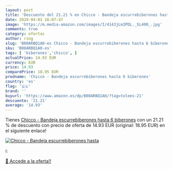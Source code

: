 ```yaml
---
layout: post
title: 'Descuento del 21.21 % en Chicco - Bandeja escurrebiberones hasta '
date: 2020-04-01 16:07:47
image: 'https://m.media-amazon.com/images/I/414JjLm3PDL._SL400_.jpg'
comments: true
category: ofertas
author: ring
slug: 'B00ARBQ1A0-es Chicco - Bandeja escurrebiberones hasta 6 biberones'
sku: 'B00ARBQ1A0-es'
tags: [ 'biberones','chicco', ]
actualPrice: 14.93 EUR
currency: EUR
price: 14.93
comparePrice: 18.95 EUR
prodname: 'Chicco - Bandeja escurrebiberones hasta 6 biberones'
country: 'es'
flag: '🇪🇸'
brand: ''
buyurl: 'https://www.amazon.es/dp/B00ARBQ1A0/?tag=tolees-21'
descuento: '21.21'
average: '14.93'
---
```


Tienes [Chicco - Bandeja escurrebiberones hasta 6 biberones](https://www.amazon.es/dp/B00ARBQ1A0/?tag=tolees-21) con un 21.21 % de descuento con precio de oferta de 14.93 EUR (original: 18.95 EUR) en el siguiente enlace!

[![Chicco - Bandeja escurrebiberones hasta ](https://m.media-amazon.com/images/I/414JjLm3PDL._SL400_.jpg)](https://www.amazon.es/dp/B00ARBQ1A0/?tag=tolees-21)

ℹ️:


[🛒 Accede a la oferta!!](https://www.amazon.es/dp/B00ARBQ1A0/?tag=tolees-21)
